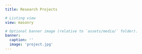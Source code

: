 ```yaml
---
title: Research Projects

# Listing view
view: masonry

# Optional banner image (relative to `assets/media/` folder).
banner:
  caption: ''
  image: 'project.jpg'
---
```


